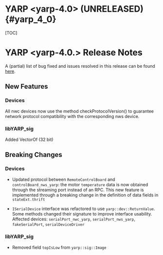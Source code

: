 YARP <yarp-4.0> (UNRELEASED)                                         {#yarp_4_0}
============================

[TOC]

YARP <yarp-4.0.> Release Notes
=============================


A (partial) list of bug fixed and issues resolved in this release can be found
[here](https://github.com/robotology/yarp/issues?q=label%3A%22Fixed+in%3A+YARP+yarp-3.12%22).

New Features
----------------

### Devices

All nwc devices now use the method checkProtocolVersion() to guarantee network protocol 
compatibility with the corresponding nws device.

### libYARP_sig

Added VectorOf<float> (32 bit)

Breaking Changes
----------------

### Devices

* Updated protocol between `RemoteControlBoard` and `controlBoard_nws_yarp`: the motor `temperature` data is
  now obtained through the streaming port instead of an RPC. 
  This new feature is implemented through a breaking change in the definition of data fields in `stateExt.thrift`

* `ISerialDevice` interface was refactored to use `yarp::dev::ReturnValue`. Some methods changed their signature
  to improve interface usability.
  Affected devices: `serialPort_nwc_yarp`, `serialPort_nws_yarp`, `fakeSerialPort`, `serialDeviceDriver`

### libYARP_sig

* Removed field `topIsLow` from `yarp::sig::Image`
